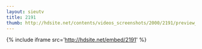 ```yaml
---
layout: sieutv
title: 2191
thumb: http://hdsite.net/contents/videos_screenshots/2000/2191/preview_360p.mp4.jpg
---
```

{% include iframe src='http://hdsite.net/embed/2191' %}
 
